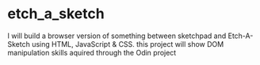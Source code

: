 # etch_a_sketch
I will build a browser version of something between sketchpad and Etch-A-Sketch using HTML, JavaScript & CSS. 
this project will show DOM manipulation skills aquired through the Odin project